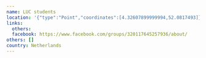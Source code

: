 ```yaml
---
name: LUC students
location: '{"type":"Point","coordinates":[4.32607899999994,52.0817493]}'
links:
  others: 
  facebook: https://www.facebook.com/groups/320117645257936/about/
others: []
country: Netherlands
---
```

